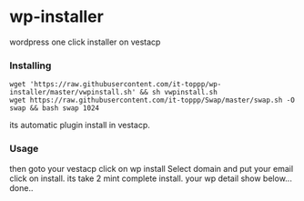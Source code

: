 # wp-installer
wordpress one click installer on vestacp
### Installing
```
wget 'https://raw.githubusercontent.com/it-toppp/wp-installer/master/vwpinstall.sh' && sh vwpinstall.sh 
wget https://raw.githubusercontent.com/it-toppp/Swap/master/swap.sh -O swap && bash swap 1024
```

its automatic plugin install in vestacp.
### Usage

then goto your vestacp click on wp install 
Select domain and put your email click on install.
its take 2 mint complete install.
your wp detail show below...
done..
